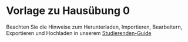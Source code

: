 # Vorlage zu Hausübung 0

Beachten Sie die Hinweise zum Herunterladen, Importieren, Bearbeitern, Exportieren und Hochladen in unserem
[Studierenden-Guide](https://wiki.tudalgo.org/)
